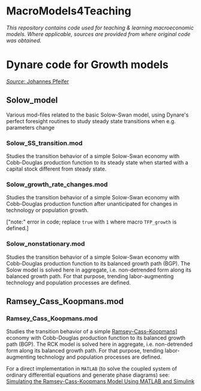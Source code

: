 # MacroModels4Teaching
 
*This repository contains code used for teaching & learning macroeconomic models. Where applicable, sources are provided from where original code was obtained.*

# Dynare code for Growth models 
[*Source*: Johannes Pfeifer](https://github.com/JohannesPfeifer/DSGE_mod)

## Solow_model

Various mod-files related to the basic Solow-Swan model, using Dynare's perfect
foresight routines to study steady state transitions when e.g. parameters change

### Solow_SS_transition.mod 
Studies the transition behavior of a simple Solow-Swan economy with Cobb-Douglas 
production function to its steady state when started with a capital stock different
from steady state.

### Solow_growth_rate_changes.mod 
Studies the transition behavior of a simple Solow-Swan economy with Cobb-Douglas production 
function after unanticipated for changes in technology or population growth.

["note:" error in code; replace `true` with `1` where macro `TFP_growth` is defined.]

### Solow_nonstationary.mod 
Studies the transition behavior of a simple Solow-Swan economy with Cobb-Douglas production function to its balanced growth path (BGP). The Solow model is solved here in aggregate, i.e. non-detrended form along its balanced growth path. For that purpose, trending labor-augmenting technology and population processes are defined.

## Ramsey_Cass_Koopmans.mod

### Ramsey_Cass_Koopmans.mod 
Studies the transition behavior of a simple [Ramsey–Cass–Koopmans](https://en.wikipedia.org/wiki/Ramsey%E2%80%93Cass%E2%80%93Koopmans_model)] economy with Cobb-Douglas production function to its balanced growth path (BGP). The RCK model is solved here in aggregate,  i.e. non-detrended form along its balanced growth path. For that purpose, trending labor-augmenting technology and population processes are defined.

For a direct implementation in `MATLAB` (to solve the coupled system of ordinary differential equations and generate phase diagrams) see: [Simulating the Ramsey-Cass-Koopmans Model Using MATLAB and Simulink](https://www.mathworks.com/company/technical-articles/simulating-the-ramsey-cass-koopmans-model-using-matlab-and-simulink.html)
